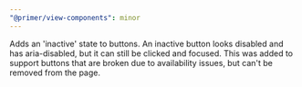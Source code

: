 ```yaml
---
"@primer/view-components": minor
---
```


Adds an 'inactive' state to buttons. An inactive button looks disabled and has aria-disabled, but it can still be clicked and focused. This was added to support buttons that are broken due to availability issues, but can't be removed from the page.

<!-- Changed components: Primer::Beta::Button, Primer::Beta::BaseButton, Primer::Beta::IconButton -->
